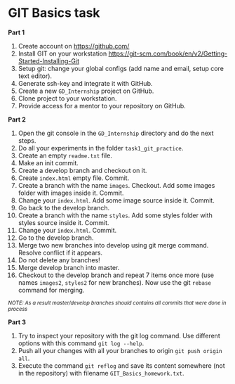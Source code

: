 # GIT Basics task

**Part 1**


1. Create account on https://github.com/ 
2. Install GIT on your workstation https://git-scm.com/book/en/v2/Getting-Started-Installing-Git
3. Setup git: change your global configs (add name and email, setup core text editor).
4. Generate ssh-key and integrate it with GitHub.
5. Create a new `GD_Internship` project on GitHub.
6. Clone project to your workstation.
7. Provide access for a mentor to your repository on GitHub.

**Part 2**

1. Open the git console in the `GD_Internship` directory and do the next steps.
2. Do all your experiments in the folder `task1_git_practice`.
3. Create an empty `readme.txt` file.
4. Make an init commit.
5. Create a develop branch and checkout on it.
6. Create `index.html` empty file. Commit.
7. Create a branch with the name `images`. Checkout. Add some images folder with images inside it. Commit.
8. Change your `index.html`. Add some image source inside it. Commit.
9. Go back to the develop branch.
10. Create a branch with the name `styles`. Add some styles folder with styles source inside it. Commit.
11. Change your `index.html`. Commit.
12. Go to the develop branch.
13. Merge two new branches into develop using git merge command. Resolve conflict if it appears.
14. Do not delete any branches!
15. Merge develop branch into master.
16. Checkout to the develop branch and repeat 7 items once more (use names `images2`, `styles2` for new branches). Now use the git `rebase` command for merging.  

<sub>*NOTE: As a result master/develop branches should contains all commits that were done in process*</sub>

**Part 3**

1. Try to inspect your repository with the git log command. Use different options with this command `git log --help`.
2. Push all your changes with all your branches to origin `git push origin all`.
3. Execute the command `git reflog` and save its content somewhere (not in the repository) with filename `GIT_Basics_homework.txt`.